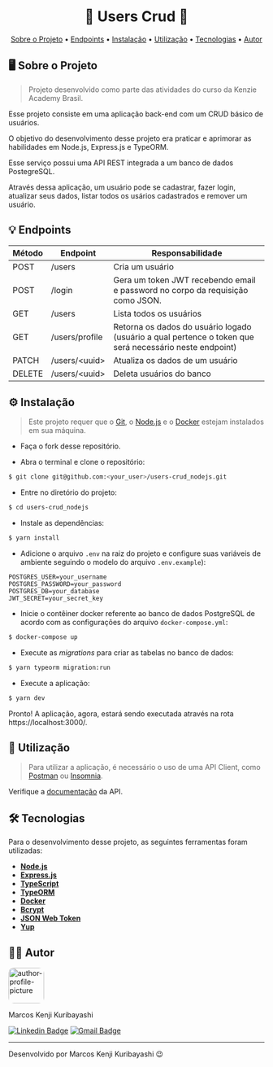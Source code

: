 <!-- CABEÇALHO -->
<div id="readme-top" align="center">
    <h1>
       👥 Users Crud 👥
    </h1>
    <p>
        <a href="#%EF%B8%8F-sobre-o-projeto">Sobre o Projeto</a> •
        <a href="#-endpoints">Endpoints</a> •
        <a href="#%EF%B8%8F-instalação">Instalação</a> •
        <a href="#-utilização">Utilização</a> •
        <a href="#%EF%B8%8F-tecnologias">Tecnologias</a> •
        <a href="#-autor">Autor</a>
    </p>
</div>

<!-- SOBRE O PROJETO -->

## 🖥️ Sobre o Projeto

> Projeto desenvolvido como parte das atividades do curso da Kenzie Academy Brasil.

Esse projeto consiste em uma aplicação back-end com um CRUD básico de usuários.

O objetivo do desenvolvimento desse projeto era praticar e aprimorar as habilidades em Node.js, Express.js e TypeORM.

Esse serviço possui uma API REST integrada a um banco de dados PostegreSQL.

Através dessa aplicação, um usuário pode se cadastrar, fazer login, atualizar seus dados, listar todos os usários cadastrados e remover um usuário.

<!-- ENDPOINTS -->

## 💡 Endpoints

| Método | Endpoint       | Responsabilidade                                                                                        |
| ------ | -------------- | ------------------------------------------------------------------------------------------------------- |
| POST   | /users         | Cria um usuário                                                                                         |
| POST   | /login         | Gera um token JWT recebendo email e password no corpo da requisição como JSON.                          |
| GET    | /users         | Lista todos os usuários                                                                                 |
| GET    | /users/profile | Retorna os dados do usuário logado (usuário a qual pertence o token que será necessário neste endpoint) |
| PATCH  | /users/\<uuid> | Atualiza os dados de um usuário                                                                         |
| DELETE | /users/\<uuid> | Deleta usuários do banco                                                                                |

<!-- INSTALAÇÃO -->

## ⚙️ Instalação

> Este projeto requer que o [Git](https://git-scm.com/), o [Node.js](https://nodejs.org/en/) e o [Docker](https://www.docker.com/) estejam instalados em sua máquina.

- Faça o fork desse repositório.

- Abra o terminal e clone o repositório:

```Bash
$ git clone git@github.com:<your_user>/users-crud_nodejs.git
```

- Entre no diretório do projeto:

```Bash
$ cd users-crud_nodejs
```

- Instale as dependências:

```Bash
$ yarn install
```

- Adicione o arquivo `.env` na raiz do projeto e configure suas variáveis de ambiente seguindo o modelo do arquivo `.env.example`):

```dotenv
POSTGRES_USER=your_username
POSTGRES_PASSWORD=your_password
POSTGRES_DB=your_database
JWT_SECRET=your_secret_key
```

- Inicie o contêiner docker referente ao banco de dados PostgreSQL de acordo com as configurações do arquivo `docker-compose.yml`:

```Bash
$ docker-compose up
```

- Execute as _migrations_ para criar as tabelas no banco de dados:

```Bash
$ yarn typeorm migration:run
```

- Execute a aplicação:

```Bash
$ yarn dev
```

Pronto! A aplicação, agora, estará sendo executada através na rota https://localhost:3000/.

<!-- UTILIZAÇÃO -->

## 🚀 Utilização

> Para utilizar a aplicação, é necessário o uso de uma API Client, como [Postman](https://www.postman.com/) ou [Insomnia](https://insomnia.rest/download).

Verifique a [documentação](https://kenmarcos.github.io/users-crud_nodejs/) da API.

<!-- TECNOLOGIAS -->

## 🛠️ Tecnologias

Para o desenvolvimento desse projeto, as seguintes ferramentas foram utilizadas:

- **[Node.js](https://nodejs.org/)**
- **[Express.js](https://expressjs.com/)**
- **[TypeScript](https://www.typescriptlang.org/)**
- **[TypeORM](https://typeorm.io/)**
- **[Docker](https://www.docker.com/)**
- **[Bcrypt](https://www.npmjs.com/package/bcrypt)**
- **[JSON Web Token](https://www.npmjs.com/package/jsonwebtoken)**
- **[Yup](https://www.npmjs.com/package/yup)**

## 👨‍💻 Autor

<img style="border-radius: 15%;" src="https://gitlab.com/uploads/-/system/user/avatar/8603970/avatar.png?width=400" width=70 alt="author-profile-picture"/>

Marcos Kenji Kuribayashi

[![Linkedin Badge](https://img.shields.io/badge/-LinkedIn-blue?style=flat&logo=Linkedin&logoColor=white)](https://www.linkedin.com/in/marcos-kuribayashi/) [![Gmail Badge](https://img.shields.io/badge/-marcosken13@gmail.com-c14438?style=flat&logo=Gmail&logoColor=white)](mailto:marcosken13@gmail.com)

---

Desenvolvido por Marcos Kenji Kuribayashi 😉

